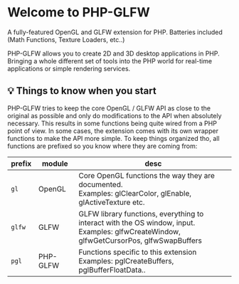 # Welcome to PHP-GLFW 

A fully-featured OpenGL and GLFW extension for PHP. Batteries included (Math Functions, Texture Loaders, etc..)

PHP-GLFW allows you to create 2D and 3D desktop applications in PHP. Bringing a whole different set of tools into the PHP world for real-time applications or simple rendering services. 

## 💡 Things to know when you start

PHP-GLFW tries to keep the core OpenGL / GLFW API as close to the original as possible and only do modifications to the API when absolutely necessary. This results in some functions being quite wired from a PHP point of view. In some cases, the extension comes with its own wrapper functions to make the API more simple. To keep things organized tho, all functions are prefixed so you know where they are coming from:

| prefix | module   | desc                                                                                                                                        |
|--------|----------|---------------------------------------------------------------------------------------------------------------------------------------------|
| `gl`     | OpenGL   | Core OpenGL functions the way they are documented.<br> Examples: glClearColor, glEnable, glActiveTexture etc.                               |
| `glfw`   | GLFW     | GLFW library functions, everything to interact with the OS window, input.<br> Examples: glfwCreateWindow, glfwGetCursorPos, glfwSwapBuffers |
| `pgl`    | PHP-GLFW | Functions specific to this extension<br> Examples: pglCreateBuffers, pglBufferFloatData..                                                   |

